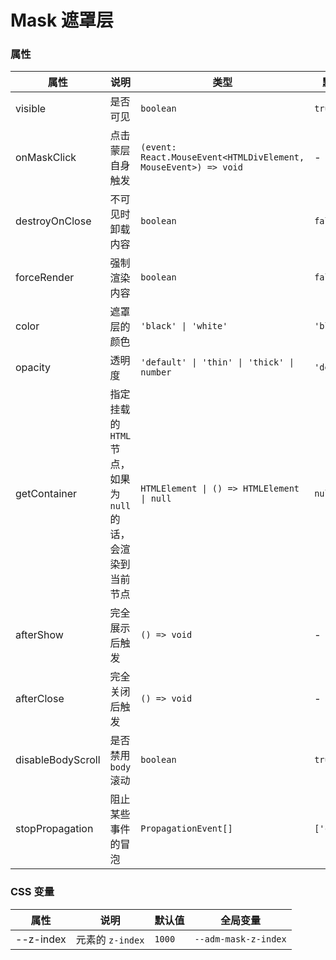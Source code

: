 # Mask 遮罩层

<code src="./demos/demo1.tsx"></code>

### 属性

| 属性              | 说明                                                         | 类型                                                            | 默认值      |
| ----------------- | ------------------------------------------------------------ | --------------------------------------------------------------- | ----------- |
| visible           | 是否可见                                                     | `boolean`                                                       | `true`      |
| onMaskClick       | 点击蒙层自身触发                                             | `(event: React.MouseEvent<HTMLDivElement, MouseEvent>) => void` | -           |
| destroyOnClose    | 不可见时卸载内容                                             | `boolean`                                                       | `false`     |
| forceRender       | 强制渲染内容                                                 | `boolean`                                                       | `false`     |
| color             | 遮罩层的颜色                                                 | `'black' \| 'white'`                                            | `'black'`   |
| opacity           | 透明度                                                       | `'default' \| 'thin' \| 'thick' \| number`                      | `'default'` |
| getContainer      | 指定挂载的 `HTML` 节点，如果为 `null` 的话，会渲染到当前节点 | `HTMLElement \| () => HTMLElement \| null`                      | `null`      |
| afterShow         | 完全展示后触发                                               | `() => void`                                                    | -           |
| afterClose        | 完全关闭后触发                                               | `() => void`                                                    | -           |
| disableBodyScroll | 是否禁用 `body` 滚动                                         | `boolean`                                                       | `true`      |
| stopPropagation   | 阻止某些事件的冒泡                                           | `PropagationEvent[]`                                            | `['click']` |

### CSS 变量

| 属性      | 说明             | 默认值 | 全局变量             |
| --------- | ---------------- | ------ | -------------------- |
| --z-index | 元素的 `z-index` | `1000` | `--adm-mask-z-index` |
